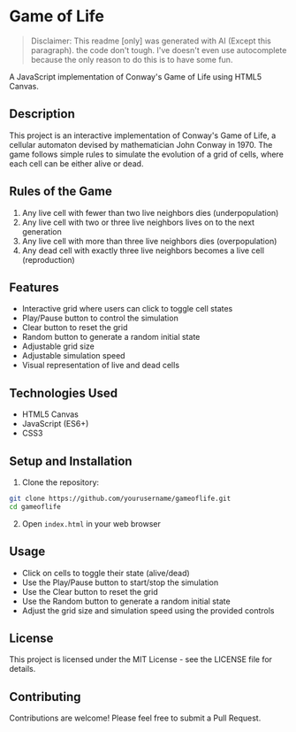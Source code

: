 # Game of Life

 > Disclaimer: This readme [only] was generated with AI (Except this paragraph). the code don't tough. I've doesn't even use autocomplete because the only reason to do this is to have some fun.

A JavaScript implementation of Conway's Game of Life using HTML5 Canvas.

## Description

This project is an interactive implementation of Conway's Game of Life, a cellular automaton devised by mathematician John Conway in 1970. The game follows simple rules to simulate the evolution of a grid of cells, where each cell can be either alive or dead.

## Rules of the Game

1. Any live cell with fewer than two live neighbors dies (underpopulation)
2. Any live cell with two or three live neighbors lives on to the next generation
3. Any live cell with more than three live neighbors dies (overpopulation)
4. Any dead cell with exactly three live neighbors becomes a live cell (reproduction)

## Features

- Interactive grid where users can click to toggle cell states
- Play/Pause button to control the simulation
- Clear button to reset the grid
- Random button to generate a random initial state
- Adjustable grid size
- Adjustable simulation speed
- Visual representation of live and dead cells

## Technologies Used

- HTML5 Canvas
- JavaScript (ES6+)
- CSS3

## Setup and Installation

1. Clone the repository:
```bash
git clone https://github.com/yourusername/gameoflife.git
cd gameoflife
```

2. Open `index.html` in your web browser

## Usage

- Click on cells to toggle their state (alive/dead)
- Use the Play/Pause button to start/stop the simulation
- Use the Clear button to reset the grid
- Use the Random button to generate a random initial state
- Adjust the grid size and simulation speed using the provided controls

## License

This project is licensed under the MIT License - see the LICENSE file for details.

## Contributing

Contributions are welcome! Please feel free to submit a Pull Request. 